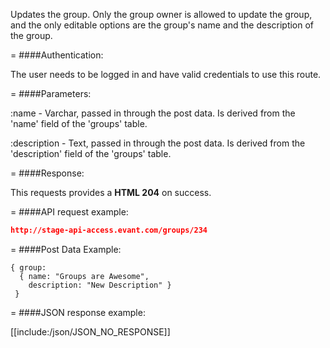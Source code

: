 <!-- --- title: PATCH /groups/:id -->

Updates the group. Only the group owner is allowed to update the group, and the only editable options are the group's name and the description of the group.

=
####Authentication:

The user needs to be logged in and have valid credentials to use this route.

=
####Parameters:

:name - Varchar, passed in through the post data. Is derived from the 'name' field of the 'groups' table.

:description - Text, passed in through the post data. Is derived from the 'description' field of the 'groups' table.

=
####Response:

This requests provides a <strong>HTML 204</strong> on success.

=
####API request example:
```json
http://stage-api-access.evant.com/groups/234
```

=
####Post Data Example:
```
{ group: 
  { name: "Groups are Awesome", 
    description: "New Description" } 
 }
```

=
####JSON response example:

[[include:/json/JSON_NO_RESPONSE]]